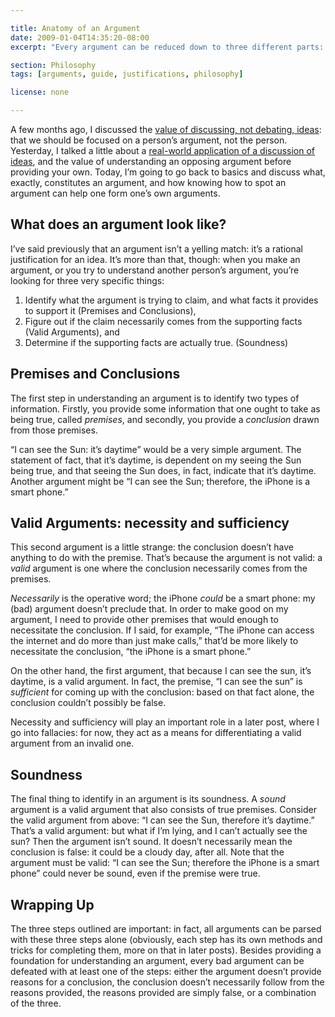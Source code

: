 ```yaml
---

title: Anatomy of an Argument
date: 2009-01-04T14:35:20-08:00
excerpt: "Every argument can be reduced down to three different parts: any argument can be understood or defeated by identifying these parts."

section: Philosophy
tags: [arguments, guide, justifications, philosophy]

license: none

---
```


A few months ago, I discussed the [value of discussing, not debating, ideas][1]: that we should be focused on a person’s argument, not the person. Yesterday, I talked a little about a [real-world application of a discussion of ideas][2], and the value of understanding an opposing argument before providing your own. Today, I’m going to go back to basics and discuss what, exactly, constitutes an argument, and how knowing how to spot an argument can help one form one’s own arguments.

## What does an argument look like?

I’ve said previously that an argument isn’t a yelling match: it’s a rational justification for an idea. It’s more than that, though: when you make an argument, or you try to understand another person’s argument, you’re looking for three very specific things:

1. Identify what the argument is trying to claim, and what facts it provides to support it (Premises and Conclusions),
2. Figure out if the claim necessarily comes from the supporting facts (Valid Arguments), and
3. Determine if the supporting facts are actually true. (Soundness)

## Premises and Conclusions

The first step in understanding an argument is to identify two types of information. Firstly, you provide some information that one ought to take as being true, called *premises*, and secondly, you provide a *conclusion* drawn from those premises.

“I can see the Sun: it’s daytime” would be a very simple argument. The statement of fact, that it’s daytime, is dependent on my seeing the Sun being true, and that seeing the Sun does, in fact, indicate that it’s daytime. Another argument might be “I can see the Sun; therefore, the iPhone is a smart phone.”

## Valid Arguments: necessity and sufficiency

This second argument is a little strange: the conclusion doesn’t have anything to do with the premise. That’s because the argument is not valid: a *valid* argument is one where the conclusion necessarily comes from the premises.

*Necessarily* is the operative word; the iPhone *could* be a smart phone: my (bad) argument doesn’t preclude that. In order to make good on my argument, I need to provide other premises that would enough to necessitate the conclusion. If I said, for example, “The iPhone can access the internet and do more than just make calls,” that’d be more likely to necessitate the conclusion, “the iPhone is a smart phone.”

On the other hand, the first argument, that because I can see the sun, it’s daytime, is a valid argument. In fact, the premise, “I can see the sun” is *sufficient* for coming up with the conclusion: based on that fact alone, the conclusion couldn’t possibly be false.

Necessity and sufficiency will play an important role in a later post, where I go into fallacies: for now, they act as a means for differentiating a valid argument from an invalid one.

## Soundness

The final thing to identify in an argument is its soundness. A *sound* argument is a valid argument that also consists of true premises. Consider the valid argument from above: “I can see the Sun, therefore it’s daytime.” That’s a valid argument: but what if I’m lying, and I can’t actually see the sun? Then the argument isn’t sound. It doesn’t necessarily mean the conclusion is false: it could be a cloudy day, after all. Note that the argument must be valid: “I can see the Sun; therefore the iPhone is a smart phone” could never be sound, even if the premise were true.

## Wrapping Up

The three steps outlined are important: in fact, all arguments can be parsed with these three steps alone (obviously, each step has its own methods and tricks for completing them, more on that in later posts). Besides providing a foundation for understanding an argument, every bad argument can be defeated with at least one of the steps: either the argument doesn’t provide reasons for a conclusion, the conclusion doesn’t necessarily follow from the reasons provided, the reasons provided are simply false, or a combination of the three.

[1]: http://marktrapp.com/blog/2008/09/27/argumentation-its-not-just-trolls "Argumentation: it’s not just for trolls"
[2]: http://marktrapp.com/blog/2009/01/03/armchair-entrepeneuring "Armchair Entrepeneuring"
